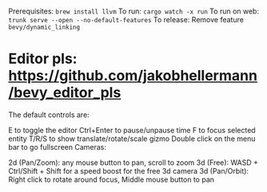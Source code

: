 #
Prerequisites: `brew install llvm`
To run: `cargo watch -x run`
To run on web: `trunk serve --open --no-default-features`
To release: Remove feature `bevy/dynamic_linking`


# Editor pls: https://github.com/jakobhellermann/bevy_editor_pls
The default controls are:

E to toggle the editor
Ctrl+Enter to pause/unpause time
F to focus selected entity
T/R/S to show translate/rotate/scale gizmo
Double click on the menu bar to go fullscreen
Cameras:

2d (Pan/Zoom): any mouse button to pan, scroll to zoom
3d (Free): WASD + Ctrl/Shift + Shift for a speed boost for the free 3d camera
3d (Pan/Orbit): Right click to rotate around focus, Middle mouse button to pan